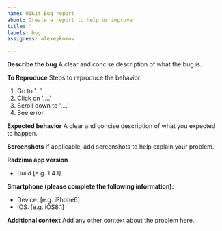 ```yaml
---
name: UIKit Bug report
about: Create a report to help us improve
title: ''
labels: bug
assignees: alexeykomov

---
```


**Describe the bug**
A clear and concise description of what the bug is.

**To Reproduce**
Steps to reproduce the behavior:
1. Go to '...'
2. Click on '....'
3. Scroll down to '....'
4. See error


**Expected behavior**
A clear and concise description of what you expected to happen.

**Screenshots**
If applicable, add screenshots to help explain your problem.

**Radzima app version**
 - Build [e.g. 1.4.1]

**Smartphone (please complete the following information):**
 - Device: [e.g. iPhone6]
 - iOS: [e.g. iOS8.1]


**Additional context**
Add any other context about the problem here.
